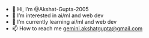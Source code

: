 - 👋 Hi, I’m @Akshat-Gupta-2005
- 👀 I’m interested in ai/ml and web dev 
- 🌱 I’m currently learning ai/ml and web dev
- 📫 How to reach me gemini.akshatgupta@gmail.com

<!---
Akshat-Gupta-2005/Akshat-Gupta-2005 is a ✨ special ✨ repository because its `README.md` (this file) appears on your GitHub profile.
You can click the Preview link to take a look at your changes.
--->
